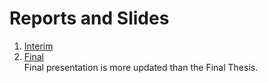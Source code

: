 # Reports and Slides
  
1. [Interim](https://drive.google.com/file/d/1ffkt2pdZOwRE7q-iUc2JvGwYPDTaosRo/view?usp=sharing)
2. [Final](https://drive.google.com/file/d/1sJ0mWyz9797R40675QOpN1yHBaQAbdm3/view?usp=sharing)  
  Final presentation is more updated than the Final Thesis.

